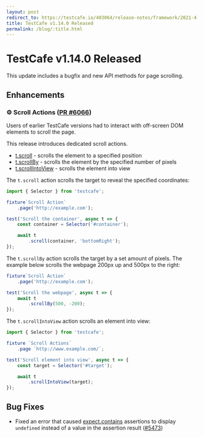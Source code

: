 ```yaml
---
layout: post
redirect_to: https://testcafe.io/403064/release-notes/framework/2021-4-7-testcafe-v1-14-0-released
title: TestCafe v1.14.0 Released
permalink: /blog/:title.html
---
```

# TestCafe v1.14.0 Released

This update includes a bugfix and new API methods for page scrolling.

<!--more-->

## Enhancements

### ⚙ Scroll Actions ([PR #6066](https://github.com/DevExpress/testcafe/pull/6066))

Users of earlier TestCafe versions had to interact with off-screen DOM elements to scroll the page.

This release introduces dedicated scroll actions.

* [t.scroll](../documentation/reference/test-api/testcontroller/scroll.md) - scrolls the element to a specified position
* [t.scrollBy](../documentation/reference/test-api/testcontroller/scrollby.md) - scrolls the element by the specified number of pixels
* [t.scrollIntoView](../documentation/reference/test-api/testcontroller/scrollintoview.md) - scrolls the element into view

The `t.scroll` action scrolls the target to reveal the specified coordinates:

```js
import { Selector } from 'testcafe';

fixture`Scroll Action`
    .page('http://example.com');

test('Scroll the container', async t => {
    const container = Selector('#container');

    await t
        .scroll(container, 'bottomRight');
});
```

The `t.scrollBy` action scrolls the target by a set amount of pixels. The example below scrolls the webpage 200px up and 500px to the right:

```js
fixture`Scroll Action`
    .page('http://example.com');

test('Scroll the webpage', async t => {
    await t
        .scrollBy(500, -200);
});
```

The `t.scrollIntoView` action scrolls an element into view:

```js
import { Selector } from 'testcafe';

fixture `Scroll Actions`
    .page `http://www.example.com/`;

test('Scroll element into view', async t => {
    const target = Selector('#target');

    await t
        .scrollIntoView(target);
});
```

## Bug Fixes

* Fixed an error that caused [expect.contains](../documentation/reference/test-api/testcontroller/expect/contains.md) assertions to display `undefined` instead of a value in the assertion result ([#5473](https://github.com/DevExpress/testcafe/issues/5473))
